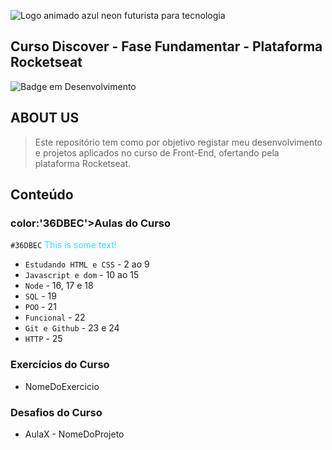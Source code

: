 ![Logo animado azul neon futurista para tecnologia](https://user-images.githubusercontent.com/113690864/196211154-e78a5f34-7531-4f03-be8d-c2e7d1082f4f.gif)
## Curso Discover - Fase Fundamentar - Plataforma Rocketseat

![Badge em Desenvolvimento](http://img.shields.io/static/v1?label=STATUS&message=EM%20DESENVOLVIMENTO&color=36DBEC&style=for-the-badge)

## ABOUT US
> Este repositório tem como por objetivo registar meu desenvolvimento e projetos aplicados no curso de Front-End, ofertando pela plataforma Rocketseat.



## Conteúdo 
### color:'36DBEC'>Aulas do Curso</h3>
`#36DBEC`
<font color="#36DBEC">This is some text!</font>
- `Estudando HTML e CSS` - 2 ao 9
- `Javascript e dom` - 10 ao 15
- `Node` - 16, 17 e 18
- `SQL` - 19
- `POO` - 21
- `Funcional` - 22
- `Git e Github` - 23 e 24
- `HTTP` - 25
### Exercícios do Curso
  - NomeDoExercicio
### Desafios do Curso
  - AulaX - NomeDoProjeto

  
